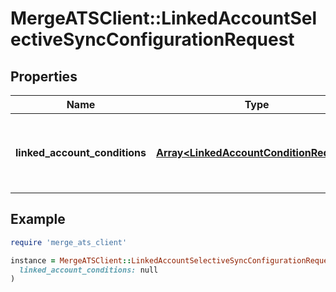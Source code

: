 # MergeATSClient::LinkedAccountSelectiveSyncConfigurationRequest

## Properties

| Name | Type | Description | Notes |
| ---- | ---- | ----------- | ----- |
| **linked_account_conditions** | [**Array&lt;LinkedAccountConditionRequest&gt;**](LinkedAccountConditionRequest.md) | The conditions belonging to a selective sync. |  |

## Example

```ruby
require 'merge_ats_client'

instance = MergeATSClient::LinkedAccountSelectiveSyncConfigurationRequest.new(
  linked_account_conditions: null
)
```

